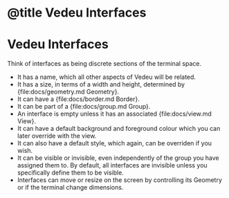 # @title Vedeu Interfaces
# Vedeu Interfaces

Think of interfaces as being discrete sections of the terminal space.

- It has a name, which all other aspects of Vedeu will be related.
- It has a size, in terms of a width and height, determined by
  {file:docs/geometry.md Geometry}.
- It can have a {file:docs/border.md Border}.
- It can be part of a {file:docs/group.md Group}.
- An interface is empty unless it has an associated
  {file:docs/view.md View}.
- It can have a default background and foreground colour which you
  can later override with the view.
- It can also have a default style, which again, can be overriden if
  you wish.
- It can be visible or invisible, even independently of the group
  you have assigned them to. By default, all interfaces are invisible
  unless you specifically define them to be visible.
- Interfaces can move or resize on the screen by controlling its
  Geometry or if the terminal change dimensions.
